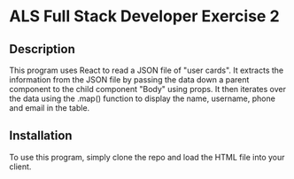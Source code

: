 # ALS Full Stack Developer Exercise 2

## Description

This program uses React to read a JSON file of "user cards". It extracts the information from the JSON file by passing the data down a parent component to the child component "Body" using props. It then iterates over the data using the .map() function to display the name, username, phone and email in the table.

## Installation

To use this program, simply clone the repo and load the HTML file into your client.
